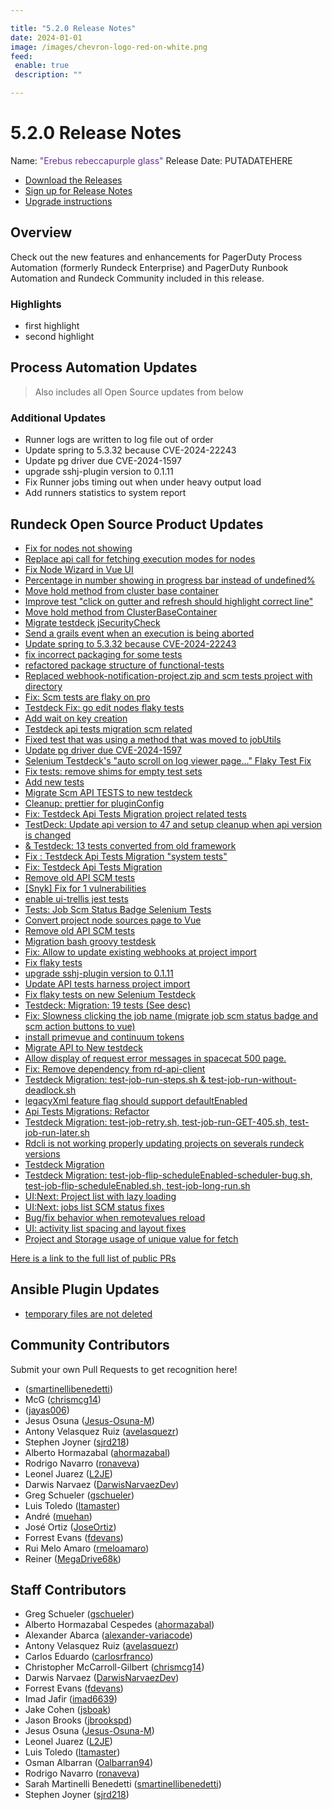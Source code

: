 ```yaml
---

title: "5.2.0 Release Notes"
date: 2024-01-01
image: /images/chevron-logo-red-on-white.png
feed:
 enable: true
 description: ""

---
```


# 5.2.0 Release Notes

Name: <span style="color: rebeccapurple"><span class="glyphicon glyphicon-glass"></span> "Erebus rebeccapurple glass"</span>
Release Date: PUTADATEHERE

- [Download the Releases](https://download.rundeck.com/)
- [Sign up for Release Notes](https://www.rundeck.com/release-notes-signup)
- [Upgrade instructions](/upgrading/)

## Overview

Check out the new features and enhancements for PagerDuty Process Automation (formerly Rundeck Enterprise) and PagerDuty Runbook Automation and Rundeck Community included in this release.

### Highlights

- first highlight
- second highlight

## Process Automation Updates

> Also includes all Open Source updates from below

### Additional Updates


* Runner logs are written to log file out of order
* Update spring to 5.3.32 because CVE-2024-22243
* Update pg driver due CVE-2024-1597
* upgrade sshj-plugin version to 0.1.11
* Fix Runner jobs timing out when under heavy output load
* Add runners statistics to system report


## Rundeck Open Source Product Updates

* [Fix for nodes not showing ](https://github.com/rundeck/rundeck/pull/8990)
* [Replace api call for fetching execution modes for nodes](https://github.com/rundeck/rundeck/pull/8988)
* [Fix Node Wizard in Vue UI](https://github.com/rundeck/rundeck/pull/8975)
* [Percentage in number showing in progress bar instead of undefined%](https://github.com/rundeck/rundeck/pull/8974)
* [Move hold method from cluster base container](https://github.com/rundeck/rundeck/pull/8973)
* [Improve test &quot;click on gutter and refresh should highlight correct line&quot;](https://github.com/rundeck/rundeck/pull/8970)
* [Move hold method from ClusterBaseContainer ](https://github.com/rundeck/rundeck/pull/8966)
* [Migrate testdeck jSecurityCheck](https://github.com/rundeck/rundeck/pull/8965)
* [Send a grails event when an execution is being aborted](https://github.com/rundeck/rundeck/pull/8958)
* [Update spring to 5.3.32 because CVE-2024-22243](https://github.com/rundeck/rundeck/pull/8957)
* [fix incorrect packaging for some tests](https://github.com/rundeck/rundeck/pull/8954)
* [refactored package structure of functional-tests](https://github.com/rundeck/rundeck/pull/8951)
* [Replaced webhook-notification-project.zip and scm tests project with directory](https://github.com/rundeck/rundeck/pull/8949)
* [Fix: Scm tests are flaky on pro](https://github.com/rundeck/rundeck/pull/8948)
* [Testdeck Fix: go edit nodes flaky tests](https://github.com/rundeck/rundeck/pull/8941)
* [Add wait on key creation](https://github.com/rundeck/rundeck/pull/8938)
* [Testdeck api tests migration scm related](https://github.com/rundeck/rundeck/pull/8937)
* [Fixed test that was using a method that was moved to jobUtils](https://github.com/rundeck/rundeck/pull/8936)
* [Update pg driver due CVE-2024-1597](https://github.com/rundeck/rundeck/pull/8933)
* [Selenium Testdeck&#39;s &quot;auto scroll on log viewer page...&quot; Flaky Test Fix](https://github.com/rundeck/rundeck/pull/8932)
* [Fix tests: remove shims for empty test sets](https://github.com/rundeck/rundeck/pull/8930)
* [Add new tests](https://github.com/rundeck/rundeck/pull/8926)
* [Migrate Scm API TESTS to new testdeck](https://github.com/rundeck/rundeck/pull/8924)
* [Cleanup: prettier for pluginConfig](https://github.com/rundeck/rundeck/pull/8923)
* [Fix: Testdeck Api Tests Migration project related tests](https://github.com/rundeck/rundeck/pull/8921)
* [TestDeck: Update api version to 47 and setup cleanup when api version is changed](https://github.com/rundeck/rundeck/pull/8916)
* [&amp; Testdeck: 13 tests converted from old framework](https://github.com/rundeck/rundeck/pull/8913)
* [Fix : Testdeck Api Tests Migration &quot;system tests&quot;](https://github.com/rundeck/rundeck/pull/8912)
* [Fix: Testdeck Api Tests Migration](https://github.com/rundeck/rundeck/pull/8911)
* [Remove old API SCM tests](https://github.com/rundeck/rundeck/pull/8907)
* [[Snyk] Fix for 1 vulnerabilities](https://github.com/rundeck/rundeck/pull/8906)
* [enable ui-trellis jest tests](https://github.com/rundeck/rundeck/pull/8904)
* [Tests: Job Scm Status Badge Selenium Tests](https://github.com/rundeck/rundeck/pull/8902)
* [Convert project node sources page to Vue](https://github.com/rundeck/rundeck/pull/8898)
* [Remove old API SCM tests](https://github.com/rundeck/rundeck/pull/8897)
* [Migration bash groovy testdesk](https://github.com/rundeck/rundeck/pull/8894)
* [Fix: Allow to update existing webhooks at project import](https://github.com/rundeck/rundeck/pull/8892)
* [Fix flaky tests](https://github.com/rundeck/rundeck/pull/8890)
* [upgrade sshj-plugin version to 0.1.11](https://github.com/rundeck/rundeck/pull/8889)
* [Update API tests harness project import](https://github.com/rundeck/rundeck/pull/8888)
* [Fix flaky tests on new Selenium Testdeck](https://github.com/rundeck/rundeck/pull/8884)
* [Testdeck: Migration: 19 tests (See desc)](https://github.com/rundeck/rundeck/pull/8878)
* [Fix: Slowness clicking the job name (migrate job scm status badge and scm action buttons to vue)](https://github.com/rundeck/rundeck/pull/8877)
* [install primevue and continuum tokens](https://github.com/rundeck/rundeck/pull/8871)
* [Migrate API to New testdeck](https://github.com/rundeck/rundeck/pull/8863)
* [Allow display of request error messages in spacecat 500 page.](https://github.com/rundeck/rundeck/pull/8861)
* [Fix: Remove dependency from rd-api-client](https://github.com/rundeck/rundeck/pull/8852)
* [Testdeck Migration: test-job-run-steps.sh &amp; test-job-run-without-deadlock.sh](https://github.com/rundeck/rundeck/pull/8850)
* [legacyXml feature flag should support defaultEnabled](https://github.com/rundeck/rundeck/pull/8845)
* [Api Tests Migrations: Refactor](https://github.com/rundeck/rundeck/pull/8838)
* [Testdeck Migration: test-job-retry.sh, test-job-run-GET-405.sh, test-job-run-later.sh](https://github.com/rundeck/rundeck/pull/8833)
* [Rdcli is not working properly updating projects on severals rundeck versions](https://github.com/rundeck/rundeck/pull/8826)
* [Testdeck Migration](https://github.com/rundeck/rundeck/pull/8824)
* [Testdeck Migration: test-job-flip-scheduleEnabled-scheduler-bug.sh, test-job-flip-scheduleEnabled.sh, test-job-long-run.sh](https://github.com/rundeck/rundeck/pull/8821)
* [ UI:Next: Project list with lazy loading](https://github.com/rundeck/rundeck/pull/8815)
* [UI:Next: jobs list SCM status fixes](https://github.com/rundeck/rundeck/pull/8814)
* [Bug/fix behavior when remotevalues reload](https://github.com/rundeck/rundeck/pull/8793)
* [UI: activity list spacing and layout fixes](https://github.com/rundeck/rundeck/pull/8792)
* [Project and Storage usage of unique value for fetch](https://github.com/rundeck/rundeck/pull/8765)


[Here is a link to the full list of public PRs](https://github.com/rundeck/rundeck/pulls?q=is%3Apr+milestone%3A5.2.0+is%3Aclosed)

## Ansible Plugin Updates
* [temporary files are not deleted ](https://github.com/rundeck-plugins/ansible-plugin/pull/351)




## Community Contributors

Submit your own Pull Requests to get recognition here!

*  ([smartinellibenedetti](https://github.com/smartinellibenedetti))
* McG ([chrismcg14](https://github.com/chrismcg14))
*  ([jayas006](https://github.com/jayas006))
* Jesus Osuna ([Jesus-Osuna-M](https://github.com/Jesus-Osuna-M))
* Antony Velasquez Ruiz ([avelasquezr](https://github.com/avelasquezr))
* Stephen Joyner ([sjrd218](https://github.com/sjrd218))
* Alberto Hormazabal ([ahormazabal](https://github.com/ahormazabal))
* Rodrigo Navarro ([ronaveva](https://github.com/ronaveva))
* Leonel Juarez ([L2JE](https://github.com/L2JE))
* Darwis Narvaez ([DarwisNarvaezDev](https://github.com/DarwisNarvaezDev))
* Greg Schueler ([gschueler](https://github.com/gschueler))
* Luis Toledo ([ltamaster](https://github.com/ltamaster))
* André ([muehan](https://github.com/muehan))
* José Ortiz ([JoseOrtiz](https://github.com/JoseOrtiz))
* Forrest Evans ([fdevans](https://github.com/fdevans))
* Rui Melo Amaro ([rmeloamaro](https://github.com/rmeloamaro))
* Reiner ([MegaDrive68k](https://github.com/MegaDrive68k))


## Staff Contributors

* Greg Schueler ([gschueler](https://github.com/gschueler))
* Alberto Hormazabal Cespedes ([ahormazabal](https://github.com/ahormazabal))
* Alexander Abarca ([alexander-variacode](https://github.com/alexander-variacode))
* Antony Velasquez Ruiz ([avelasquezr](https://github.com/avelasquezr))
* Carlos Eduardo ([carlosrfranco](https://github.com/carlosrfranco))
* Christopher McCarroll-Gilbert ([chrismcg14](https://github.com/chrismcg14))
* Darwis Narvaez ([DarwisNarvaezDev](https://github.com/DarwisNarvaezDev))
* Forrest Evans ([fdevans](https://github.com/fdevans))
* Imad Jafir ([imad6639](https://github.com/imad6639))
* Jake Cohen ([jsboak](https://github.com/jsboak))
* Jason Brooks ([jbrookspd](https://github.com/jbrookspd))
* Jesus Osuna ([Jesus-Osuna-M](https://github.com/Jesus-Osuna-M))
* Leonel Juarez ([L2JE](https://github.com/L2JE))
* Luis Toledo ([ltamaster](https://github.com/ltamaster))
* Osman Albarran ([Oalbarran94](https://github.com/Oalbarran94))
* Rodrigo Navarro ([ronaveva](https://github.com/ronaveva))
* Sarah Martinelli Benedetti ([smartinellibenedetti](https://github.com/smartinellibenedetti))
* Stephen Joyner ([sjrd218](https://github.com/sjrd218))
